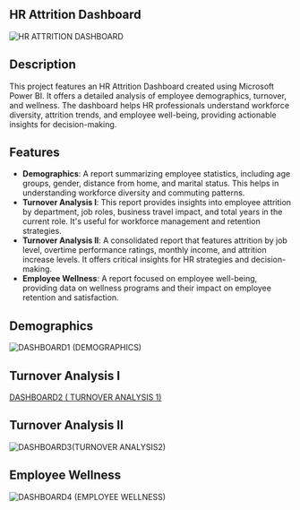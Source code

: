 ## HR Attrition Dashboard
![HR ATTRITION DASHBOARD](https://github.com/biccoomondi/HR-DATA-ANALYSIS-USING-POWER-BI/assets/170850731/71074ffc-838d-46de-bc67-96f75f79e86e)
## Description
This project features an HR Attrition Dashboard created using Microsoft Power BI. It offers a detailed analysis of employee demographics, turnover, and wellness. The dashboard helps HR professionals understand workforce diversity, attrition trends, and employee well-being, providing actionable insights for decision-making.

## Features
- **Demographics**: A report summarizing employee statistics, including age groups, gender, distance from home, and marital status. This helps in understanding workforce diversity and commuting patterns.
- **Turnover Analysis I**: This report provides insights into employee attrition by department, job roles, business travel impact, and total years in the current role. It's useful for workforce management and retention strategies.
- **Turnover Analysis II**: A consolidated report that features attrition by job level, overtime performance ratings, monthly income, and attrition increase levels. It offers critical insights for HR strategies and decision-making.
- **Employee Wellness**: A report focused on employee well-being, providing data on wellness programs and their impact on employee retention and satisfaction.
## Demographics
![DASHBOARD1 (DEMOGRAPHICS)](https://github.com/biccoomondi/HR-DATA-ANALYSIS-USING-POWER-BI/assets/170850731/29a96f76-bb4f-466c-8e70-cd313bb4ea82)

## Turnover Analysis I
[DASHBOARD2 ( TURNOVER ANALYSIS 1)](https://github.com/biccoomondi/HR-DATA-ANALYSIS-USING-POWER-BI/assets/170850731/fb662f32-74dd-4287-b916-ab9b6d9c878a)

## Turnover Analysis II
![DASHBOARD3(TURNOVER ANALYSIS2)](https://github.com/biccoomondi/HR-DATA-ANALYSIS-USING-POWER-BI/assets/170850731/5195ff66-2115-47f8-aa8c-5b9b893081b2)

## Employee Wellness
![DASHBOARD4 (EMPLOYEE WELLNESS)](https://github.com/biccoomondi/HR-DATA-ANALYSIS-USING-POWER-BI/assets/170850731/11d8d86f-b522-4275-ac6c-8e6d37aff613)
